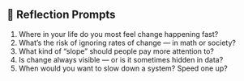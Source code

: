 ## 🌱 Reflection Prompts

1. Where in your life do you most feel change happening fast?
2. What’s the risk of ignoring rates of change — in math or society?
3. What kind of “slope” should people pay more attention to?
4. Is change always visible — or is it sometimes hidden in data?
5. When would you want to slow down a system? Speed one up?
